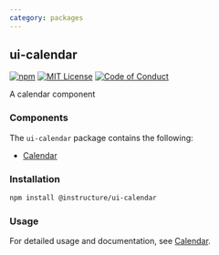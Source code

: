 ```yaml
---
category: packages
---
```


## ui-calendar

[![npm][npm]][npm-url]
[![MIT License][license-badge]][license]
[![Code of Conduct][coc-badge]][coc]

A calendar component

### Components

The `ui-calendar` package contains the following:

- [Calendar](#Calendar)

### Installation

```sh
npm install @instructure/ui-calendar
```

### Usage

For detailed usage and documentation, see [Calendar](#Calendar).

[npm]: https://img.shields.io/npm/v/@instructure/ui-calendar.svg
[npm-url]: https://npmjs.com/package/@instructure/ui-calendar
[license-badge]: https://img.shields.io/npm/l/instructure-ui.svg?style=flat-square
[license]: https://github.com/instructure/instructure-ui/blob/master/LICENSE.md
[coc-badge]: https://img.shields.io/badge/code%20of-conduct-ff69b4.svg?style=flat-square
[coc]: https://github.com/instructure/instructure-ui/blob/master/CODE_OF_CONDUCT.md
